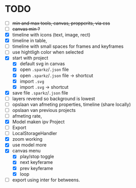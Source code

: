 # TODO

- [ ] ~~min and max tools, canvas, propperits, via css~~
- [ ] ~~canvas min ?~~
- [x] timeline with icons (text, image, rect)
- [x] timeline in table,
- [ ] timeline with small spaces for frames and keyframes
- [ ] use hightligh color when selected
- [x] start with project
  - [x] default svg in canvas
  - [x] open `.sparkz`/`.json` file
  - [x] open `.sparkz`/`.json` file -> shortcut
  - [x] import `.svg`
  - [x] import `.svg` -> shortcut
- [x] save file `.sparkz`/`.json` file
- [ ] layers revered so background is lowest
- [ ] opslaan van afmeting properties, timeline (share locally)
- [ ] opslaan van previous projects
- [ ] afmeting rate,
- [x] Model maken ipv Project
- [ ] Export
- [ ] LocalStorageHandler
- [x] zoom working
- [x] use model more
- [x] canvas menu
  - [x] play/stop toggle
  - [x] next keyferame
  - [x] prev keyferame
  - [x] loop
- [ ] export using inter for betweens.
